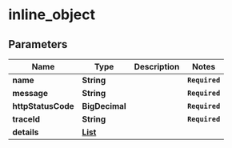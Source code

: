 # inline_object
## Parameters

| Name | Type | Description | Notes |
|------------ | ------------- | ------------- | -------------|
| **name** | **String** |  | **`Required`**   |
| **message** | **String** |  | **`Required`**   |
| **httpStatusCode** | **BigDecimal** |  | **`Required`**   |
| **traceId** | **String** |  | **`Required`**   |
| **details** | [**List**](NotFoundError_details_inner.md) |  |   |

